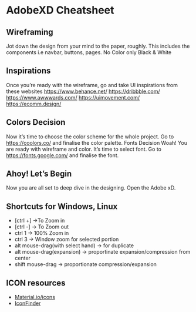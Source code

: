 # AdobeXD Cheatsheet

## Wireframing
Jot down the design from your mind to the paper, roughly. This includes the components i.e navbar, buttons, pages. No Color only Black & White

## Inspirations
Once you’re ready with the wireframe, go and take UI inspirations from these websites
https://www.behance.net/
https://dribbble.com/
https://www.awwwards.com/
https://uimovement.com/
https://ecomm.design/

## Colors Decision
Now it’s time to choose the color scheme for the whole project.
Go to https://coolors.co/ and finalise the color palette.
Fonts Decision
Woah! You are ready with wireframe and color. It’s time to select font.
Go to https://fonts.google.com/ and finalise the font.

## Ahoy! Let’s Begin
Now you are all set to deep dive in the designing. Open the Adobe xD.

## Shortcuts for Windows, Linux
- [ctrl +] ->To Zoom in
- [ctrl -] -> To Zoom out
- ctrl 1 -> 100% Zoom in
- ctrl 3 -> Window zoom for selected portion
- alt mouse-drag(with select hand) -> for duplicate
- alt mouse-drag(expansion) -> proportinate expansion/compression from center
- shift mouse-drag -> proportionate compression/expansion

## ICON resources
- [Material.io/icons](https://material.io/icons)
- [IconFinder](https://iconfinder.com)
